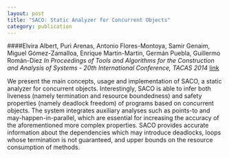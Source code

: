 ```yaml
---
layout: post
title: "SACO: Static Analyzer for Concurrent Objects"
category: publication
---
```

####Elvira Albert, Puri Arenas, Antonio Flores-Montoya, Samir Genaim, Miguel Gómez-Zamalloa, Enrique Martin-Martin, Germán Puebla, Guillermo Román-Díez
*In Proceedings of Tools and Algorithms for the Construction and Analysis of
Systems - 20th International Conference, TACAS 2014*  [link](http://costa.ls.fi.upm.es/papers/costa/AlbertAFGGMPR14.pdf)

We present the main concepts, usage and implementation of SACO, a static analyzer for concurrent objects. Interestingly, SACO is able to infer both liveness (namely termination and resource boundedness) and safety properties (namely deadlock freedom) of programs based on concurrent objects. The system integrates auxiliary analyses such as points-to and may-happen-in-parallel, which are essential for increasing the accuracy of the aforementioned more complex properties. SACO provides accurate information about the dependencies which may introduce deadlocks, loops whose termination is not guaranteed, and upper bounds on the resource consumption of methods.